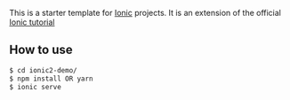 This is a starter template for [Ionic](http://ionicframework.com/docs/) projects.
It is an extension of the official [Ionic tutorial](https://ionicframework.com/docs/intro/tutorial/)

## How to use
```bash
$ cd ionic2-demo/
$ npm install OR yarn
$ ionic serve
```
